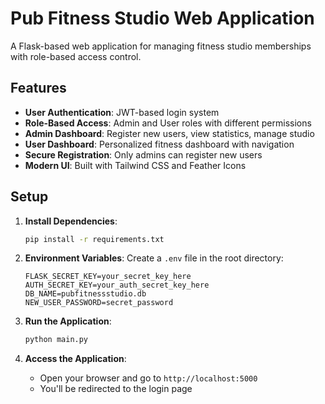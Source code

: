 # Pub Fitness Studio Web Application

A Flask-based web application for managing fitness studio memberships with role-based access control.

## Features

- **User Authentication**: JWT-based login system
- **Role-Based Access**: Admin and User roles with different permissions
- **Admin Dashboard**: Register new users, view statistics, manage studio
- **User Dashboard**: Personalized fitness dashboard with navigation
- **Secure Registration**: Only admins can register new users
- **Modern UI**: Built with Tailwind CSS and Feather Icons

## Setup

1. **Install Dependencies**:
   ```bash
   pip install -r requirements.txt
   ```

2. **Environment Variables**:
   Create a `.env` file in the root directory:
   ```env
   FLASK_SECRET_KEY=your_secret_key_here
   AUTH_SECRET_KEY=your_auth_secret_key_here
   DB_NAME=pubfitnessstudio.db
   NEW_USER_PASSWORD=secret_password
   ```

3. **Run the Application**:
   ```bash
   python main.py
   ```

4. **Access the Application**:
   - Open your browser and go to `http://localhost:5000`
   - You'll be redirected to the login page
